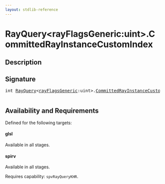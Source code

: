 ```yaml
---
layout: stdlib-reference
---
```


# RayQuery\<rayFlagsGeneric:uint\>\.CommittedRayInstanceCustomIndex

## Description





## Signature 

<pre>
int <a href="/stdlib-reference/types/RayQuery/index" class="code_type">RayQuery</a>&lt;<a href="/stdlib-reference/types/RayQuery/index#typeparam-rayFlagsGeneric" class="code_var">rayFlagsGeneric</a>:uint&gt;.<a href="/stdlib-reference/types/RayQuery/CommittedRayInstanceCustomIndex">CommittedRayInstanceCustomIndex</a>();

</pre>

## Availability and Requirements

Defined for the following targets:

#### glsl
Available in all stages.

#### spirv
Available in all stages.

Requires capability: `spvRayQueryKHR`.


